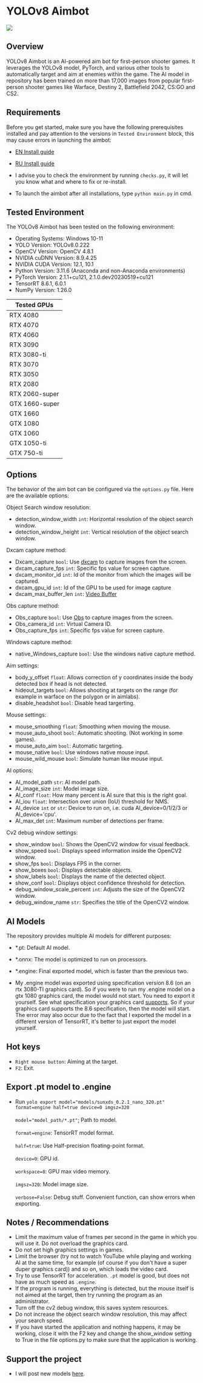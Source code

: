 # YOLOv8 Aimbot
![](https://github.com/SunOner/yolov8_aimbot/blob/main/media/one.gif)
## Overview

YOLOv8 Aimbot is an AI-powered aim bot for first-person shooter games. It leverages the YOLOv8 model, PyTorch, and various other tools to automatically target and aim at enemies within the game. The AI model in repository has been trained on more than 17,000 images from popular first-person shooter games like Warface, Destiny 2, Battlefield 2042, CS:GO and CS2.

## Requirements

Before you get started, make sure you have the following prerequisites installed and pay attention to the versions in `Tested Environment` block, this may cause errors in launching the aimbot:

- [EN Install guide](https://github.com/SunOner/yolov8_aimbot/blob/main/install_guide_en.md)
- [RU Install guide](https://github.com/SunOner/yolov8_aimbot/blob/main/install_guide_ru.md)

- I advise you to check the environment by running `checks.py`, it will let you know what and where to fix or re-install.
- To launch the aimbot after all installations, type `python main.py` in cmd.
## Tested Environment

The YOLOv8 Aimbot has been tested on the following environment:

- Operating Systems: Windows 10-11
- YOLO Version: YOLOv8.0.222
- OpenCV Version: OpenCV 4.8.1
- NVIDIA cuDNN Version: 8.9.4.25
- NVIDIA CUDA Version: 12.1, 10.1
- Python Version: 3.11.6 (Anaconda and non-Anaconda environments)
- PyTorch Version: 2.1.1+cu121, 2.1.0.dev20230519+cu121
- TensorRT 8.6.1, 6.0.1
- NumPy Version: 1.26.0

|  Tested GPUs   |
|----------------|
| RTX 4080       |
| RTX 4070       |
| RTX 4060       |
| RTX 3090       |
| RTX 3080-ti    |
| RTX 3070       |
| RTX 3050       |
| RTX 2080       |
| RTX 2060-super |
| GTX 1660-super |
| GTX 1660       |
| GTX 1080       |
| GTX 1060       |
| GTX 1050-ti    |
| GTX 750-ti     |

## Options

The behavior of the aim bot can be configured via the `options.py` file. Here are the available options:

Object Search window resolution:
- detection_window_width `int`: Horizontal resolution of the object search window.
- detection_window_height `int`: Vertical resolution of the object search window.

Dxcam capture method:
- Dxcam_capture `bool`: Use [dxcam](https://github.com/ra1nty/DXcam) to capture images from the screen.
- dxcam_capture_fps `int`: Specific fps value for screen capture.
- dxcam_monitor_id `int`: Id of the monitor from which the images will be captured.
- dxcam_gpu_id `int`: Id of the GPU to be used for image capture
- dxcam_max_buffer_len `int`: [Video Buffer](https://github.com/ra1nty/DXcam#video-buffer)

Obs capture method:
- Obs_capture `bool`: Use [Obs](https://github.com/obsproject/obs-studio) to capture images from the screen.
- Obs_camera_id `int`: Virtual Camera ID.
- Obs_capture_fps `int`: Specific fps value for screen capture.

Windows capture method:
- native_Windows_capture `bool`: Use the windows native capture method.

Aim settings:
- body_y_offset `float`: Allows correction of y coordinates inside the body detected box if head is not detected.
- hideout_targets `bool`: Allows shooting at targets on the range (for example in warface on the polygon or in aimlabs).
- disable_headshot `bool`: Disable head targerting.

Mouse settings:
- mouse_smoothing `float`: Smoothing when moving the mouse.
- mouse_auto_shoot `bool`: Automatic shooting. (Not working in some games).
- mouse_auto_aim `bool`: Automatic targeting.
- mouse_native `bool`: Use windows native mouse input.
- mouse_wild_mouse `bool`: Simulate human like mouse input.

AI options:
- AI_model_path `str`: AI model path.
- AI_image_size `int`: Model image size.
- AI_conf `float`: How many percent is AI sure that this is the right goal.
- AI_iou `float`: Intersection over union (IoU) threshold for NMS.
- AI_device `int` or `str`: Device to run on, i.e. cuda AI_device=0/1/2/3 or AI_device='cpu'.
- AI_max_det `int`: Maximum number of detections per frame.

Cv2 debug window settings:
- show_window `bool`: Shows the OpenCV2 window for visual feedback.
- show_speed `bool`: Displays speed information inside the OpenCV2 window.
- show_fps `bool`: Displays FPS in the corner.
- show_boxes `bool`: Displays detectable objects.
- show_labels `bool`: Displays the name of the detected object.
- show_conf `bool`: Displays object confidence threshold for detection.
- debug_window_scale_percent `int`: Adjusts the size of the OpenCV2 window.
- debug_window_name `str`: Specifies the title of the OpenCV2 window.

## AI Models

The repository provides multiple AI models for different purposes:

- *.pt: Default AI model.
- *.onnx: The model is optimized to run on processors.
- *.engine: Final exported model, which is faster than the previous two.

- My .engine model was exported using specification version 8.6 (on an rtx 3080-TI graphics card). So if you were to run my .engine model on a gtx 1080 graphics card, the model would not start. You need to export it yourself. See what specification your graphics card [supports](https://ru.wikipedia.org/wiki/CUDA). So if your graphics card supports the 8.6 specification, then the model will start. The error may also occur due to the fact that I exported the model in a different version of TensorRT, it's better to just export the model yourself.

## Hot keys

- `Right mouse button`: Aiming at the target.
- `F2`: Exit.

## Export .pt model to .engine

- Run `yolo export model="models/sunxds_0.2.1_nano_320.pt" format=engine half=true device=0 imgsz=320`
<br></br>
`model="model_path/*.pt"`; Path to model.
<br></br>
`format=engine`: TensorRT model format.
<br></br>
`half=true`: Use Half-precision floating-point format.
<br></br>
`device=0`: GPU id.
<br></br>
`workspace=8`: GPU max video memory.
<br></br>
`imgsz=320`: Model image size.
<br></br>
`verbose=False`: Debug stuff. Convenient function, can show errors when exporting.
## Notes / Recommendations
- Limit the maximum value of frames per second in the game in which you will use it. Do not overload the graphics card.
- Do not set high graphics settings in games.
- Limit the browser (try not to watch YouTube while playing and working AI at the same time, for example (of course if you don't have a super duper graphics card)) and so on, which loads the video card.
- Try to use TensorRT for acceleration. `.pt` model is good, but does not have as much speed as `.engine`.
- If the program is running, everything is detected, but the mouse itself is not aimed at the target, then try running the program as an administrator.
- Turn off the cv2 debug window, this saves system resources.
- Do not increase the object search window resolution, this may affect your search speed.
- If you have started the application and nothing happens, it may be working, close it with the F2 key and change the show_window setting to True in the file options.py to make sure that the application is working.
## Support the project

- I will post new models [here](https://boosty.to/sunone).
